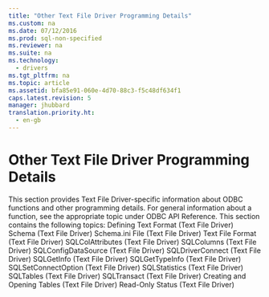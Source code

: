 ```yaml
---
title: "Other Text File Driver Programming Details"
ms.custom: na
ms.date: 07/12/2016
ms.prod: sql-non-specified
ms.reviewer: na
ms.suite: na
ms.technology: 
  - drivers
ms.tgt_pltfrm: na
ms.topic: article
ms.assetid: bfa85e91-060e-4d70-88c3-f5c48df634f1
caps.latest.revision: 5
manager: jhubbard
translation.priority.ht: 
  - en-gb
---
```

# Other Text File Driver Programming Details
<?xml version="1.0" encoding="utf-8"?>
<developerConceptualDocument xmlns="http://ddue.schemas.microsoft.com/authoring/2003/5" xmlns:xlink="http://www.w3.org/1999/xlink" xmlns:xsi="http://www.w3.org/2001/XMLSchema-instance" xsi:schemaLocation="http://ddue.schemas.microsoft.com/authoring/2003/5 http://dduestorage.blob.core.windows.net/ddueschema/developer.xsd">
  <introduction>
    <alert class="note">
      <para>This section provides Text File Driver-specific information about ODBC functions and other programming details. For general information about a function, see the appropriate topic under <legacyLink xlink:href="b7a49774-f458-44ce-9a04-a0457501405b">ODBC API Reference</legacyLink>.</para>
    </alert>
    <para>This section contains the following topics:  </para>
    <list class="bullet">
      <listItem>
        <para>             <legacyLink xlink:href="3af46dad-52cc-4d5c-a27e-6315d65a74e6">Defining Text Format (Text File Driver)</legacyLink>           </para>
      </listItem>
      <listItem>
        <para>             <legacyLink xlink:href="27f1b65e-e04d-457f-bd49-02deb3873613">Schema (Text File Driver)</legacyLink>           </para>
      </listItem>
      <listItem>
        <para>             <legacyLink xlink:href="0c4625c4-c730-4984-b430-9051b7bc0451">Schema.ini File (Text File Driver)</legacyLink>           </para>
      </listItem>
      <listItem>
        <para>             <legacyLink xlink:href="f53cd4b5-0721-4562-a90f-4c55e6030cb9">Text File Format (Text File Driver)</legacyLink>           </para>
      </listItem>
      <listItem>
        <para>             <legacyLink xlink:href="132fd1c0-1921-4a7d-910e-aedf1bff5453">SQLColAttributes (Text File Driver)</legacyLink>           </para>
      </listItem>
      <listItem>
        <para>             <legacyLink xlink:href="c99e5f8d-4e43-48f8-9e0e-086707b411f5">SQLColumns (Text File Driver)</legacyLink>           </para>
      </listItem>
      <listItem>
        <para>             <legacyLink xlink:href="c505d36e-1e72-47b2-a9e5-e4926b408468">SQLConfigDataSource (Text File Driver)</legacyLink>           </para>
      </listItem>
      <listItem>
        <para>             <legacyLink xlink:href="d7769021-bd18-4d8e-96e0-e184a82d6ca3">SQLDriverConnect (Text File Driver)</legacyLink>           </para>
      </listItem>
      <listItem>
        <para>             <legacyLink xlink:href="6b7a630e-47f8-4ee1-b2a7-476bc1d0b0d4">SQLGetInfo (Text File Driver)</legacyLink>           </para>
      </listItem>
      <listItem>
        <para>             <legacyLink xlink:href="05a58975-093c-4bd9-bd72-b5f0026a6e36">SQLGetTypeInfo (Text File Driver)</legacyLink>           </para>
      </listItem>
      <listItem>
        <para>             <legacyLink xlink:href="b631a20c-2f60-4102-a61d-93b8780a4620">SQLSetConnectOption (Text File Driver)</legacyLink>           </para>
      </listItem>
      <listItem>
        <para>             <legacyLink xlink:href="311afc01-d656-425f-be43-4a8e7cbc9a97">SQLStatistics (Text File Driver)</legacyLink>           </para>
      </listItem>
      <listItem>
        <para>             <legacyLink xlink:href="f47fd1a4-5bd8-4b2e-8ae3-e595e49f4f95">SQLTables (Text File Driver)</legacyLink>           </para>
      </listItem>
      <listItem>
        <para>             <legacyLink xlink:href="0349bd4e-f402-4a69-b215-046210a433de">SQLTransact (Text File Driver)</legacyLink>           </para>
      </listItem>
      <listItem>
        <para>             <legacyLink xlink:href="e6a07dda-a665-4f5b-a8d6-9ff479700513">Creating and Opening Tables (Text File Driver)</legacyLink>           </para>
      </listItem>
      <listItem>
        <para>             <legacyLink xlink:href="859580bb-4e69-4517-a4f1-460649dd06ca">Read-Only Status (Text File Driver)</legacyLink>           </para>
      </listItem>
    </list>
  </introduction>
  <relatedTopics />
</developerConceptualDocument>